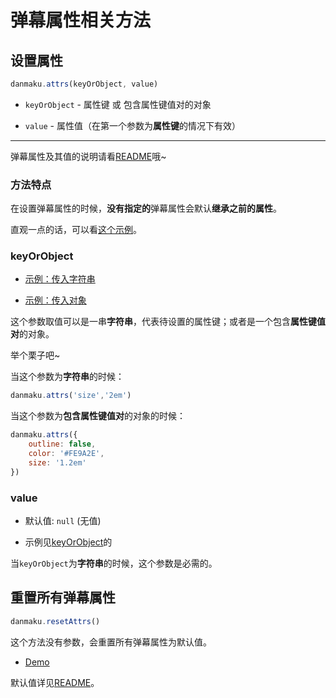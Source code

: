 # 弹幕属性相关方法

## 设置属性

```javascript
danmaku.attrs(keyOrObject, value)
```

* `keyOrObject` - 属性键 或 包含属性键值对的对象

* `value` - 属性值（在第一个参数为**属性键**的情况下有效）  

------

弹幕属性及其值的说明请看[README](https://github.com/SomeBottle/N.js/#弹幕属性)哦~  

### 方法特点

在设置弹幕属性的时候，**没有指定的**弹幕属性会默认**继承之前的属性**。  

直观一点的话，可以看[这个示例](https://ndanmaku.xbottle.top/#属性的继承)。

### keyOrObject  

* [示例：传入字符串](https://ndanmaku.xbottle.top/#指定字体大小)  

* [示例：传入对象](https://ndanmaku.xbottle.top/#“一步”设置样式)  

这个参数取值可以是一串**字符串**，代表待设置的属性键；或者是一个包含**属性键值对**的对象。  

举个栗子吧~

当这个参数为**字符串**的时候：

```javascript
danmaku.attrs('size','2em')
```

当这个参数为**包含属性键值对**的对象的时候：

```javascript
danmaku.attrs({
    outline: false, 
    color: '#FE9A2E', 
    size: '1.2em'
})
```

### value

* 默认值: `null` (无值)

* 示例见[keyOrObject](#keyorobject)的  

当`keyOrObject`为**字符串**的时候，这个参数是必需的。

## 重置所有弹幕属性

```javascript
danmaku.resetAttrs()
```

这个方法没有参数，会重置所有弹幕属性为默认值。  

* [Demo](https://ndanmaku.xbottle.top/#重置弹幕属性)  

默认值详见[README](https://github.com/SomeBottle/N.js/#弹幕属性)。